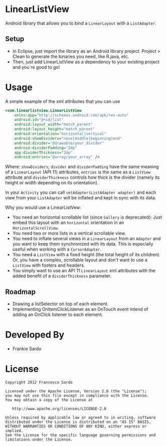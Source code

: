 LinearListView
=================

Android library that allows you to bind a `LinearLayout` with a `ListAdapter`.


Setup
-----
* In Eclipse, just import the library as an Android library project. Project > Clean to generate the binaries 
you need, like R.java, etc.
* Then, just add LinearListView as a dependency to your existing project and you`re good to go!

Usage
=====

A simple example of the xml attributes that you can use

```xml
<com.linearlistview.LinearListView
    xmlns:app="http://schemas.android.com/apk/res-auto"
    android:id="@+id/list"
    android:layout_width="match_parent"
    android:layout_height="match_parent"
    android:orientation="horizontal|vertical"
    android:showDividers="none|middle|beginning|end"
    android:divider="@drawable/your_divider"
    android:dividerPadding="2dp"
    app:dividerThickness="2dp"
    android:entries="@array/your_array" />
```

Where: `showDividers`; `divider` and `dividerPadding` have the same meaning of a `LinearLayout` (API 11) attributes, `entries` is the same as a `ListView` attribute and `dividerThickness` controls how thick is the divider (namely its height or width depending on its orientation).

In your `Activity` you can call `setAdapter(ListAdapter adapter)` and each view from your `ListAdapter` will be inflated and kept in sync with its data.


Why you would use a LinearListVew:

* You need an horizontal scrollable list (since `Gallery` is deprecated): Just embed this layout with an `horizontal` orientation in an `HorizontalScrollView`.
* You need two or more lists in a vertical scrollable view.
* You need to inflate several views in a `LinearLayout` from an `Adapter` and you want to keep them synchronized with its data. This is especially useful when working with a `CursorAdapter`.
* You need a `ListView` with a fixed height (the total height of its children). Or, you have a complex, scrollable layout and don't want to use a `ListView` with footers and headers.
* You simply want to use an API 11 `LinearLayout` xml attributes with the added benefit of a `dividerThickness` parameter.


Roadmap
-------------------------

* Drawing a listSelector on top of each element.
* Implementing OnItemClickListener as an OnTouch event intend of adding an OnClick listener to each element.


Developed By
============

* Frankie Sardo


License
=======

    Copyright 2012 Francesco Sardo

    Licensed under the Apache License, Version 2.0 (the "License");
    you may not use this file except in compliance with the License.
    You may obtain a copy of the License at

       http://www.apache.org/licenses/LICENSE-2.0

    Unless required by applicable law or agreed to in writing, software
    distributed under the License is distributed on an "AS IS" BASIS,
    WITHOUT WARRANTIES OR CONDITIONS OF ANY KIND, either express or implied.
    See the License for the specific language governing permissions and
    limitations under the License.
    